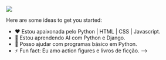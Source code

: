 ![](andressa_lima)

Here are some ideas to get you started:


- :hearts: Estou apaixonada pelo Python | HTML | CSS | Javascript.
- :book: Estou aprendendo AI com Python e Django.
- 👯 Posso ajudar com programas básico em Python.
- ⚡ Fun fact: Eu amo action figures e livros de ficção.
-->






<!--
**AndressaLF/AndressaLF** is a ✨ _special_ ✨ repository because its `README.md` (this file) appears on your GitHub profile.


